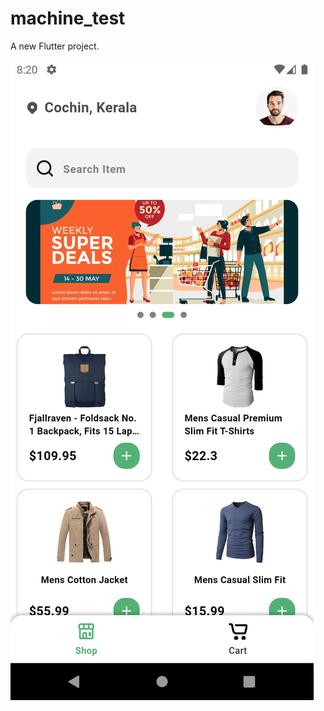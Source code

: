 # machine_test

A new Flutter project.

![Image Alt](https://github.com/anilantony49/machine_test_e-commerce_app/blob/99cf5af552202fcf9df1635facab7f7e0b566f29/Screenshot_1738121932.png)
